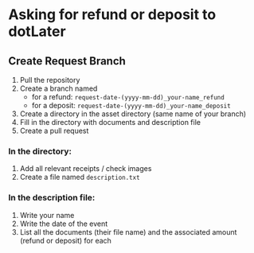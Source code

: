 # Asking for refund or deposit to dotLater

## Create Request Branch

1. Pull the repository
2. Create a branch named 
    * for a refund:  `request-date-(yyyy-mm-dd)_your-name_refund`
    * for a deposit:  `request-date-(yyyy-mm-dd)_your-name_deposit`
3. Create a directory in the asset directory (same name of your branch)
4. Fill in the directory with documents and description file
5. Create a pull request

### In the directory:

1. Add all relevant receipts / check images
2. Create a file named `description.txt`

### In the description file:
1. Write your name
2. Write the date of the event
3. List all the documents (their file name) and the associated amount (refund or deposit) for each

